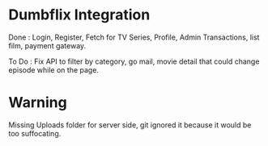 # Dumbflix Integration

Done : Login, Register, Fetch for TV Series, Profile, Admin Transactions, list film, payment gateway.

To Do : Fix API to filter by category, go mail, movie detail that could change episode while on the page.

# Warning

Missing Uploads folder for server side, git ignored it because it would be too suffocating.
